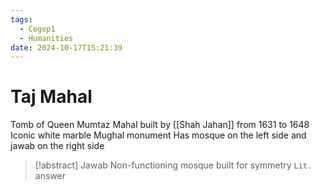 ```yaml
---
tags:
  - Cegep1
  - Humanities
date: 2024-10-17T15:21:39
---
```


# Taj Mahal

Tomb of Queen Mumtaz Mahal built by [[Shah Jahan]] from 1631 to 1648
Iconic white marble Mughal monument
Has mosque on the left side and jawab on the right side

> [!abstract] Jawab
> Non-functioning mosque built for symmetry
> `Lit.` answer